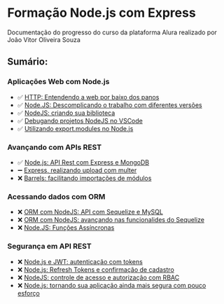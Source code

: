 # Formação Node.js com Express
Documentação do progresso do curso da plataforma Alura realizado por João Vitor Oliveira Souza
## Sumário:
### Aplicações Web com Node.js
- ✅ [HTTP: Entendendo a web por baixo dos panos](https://github.com/joaovitoroliv/http-entendendo-a-web-por-debaixo-dos-panos)
- ✅ [Node.JS: Descomplicando o trabalho com diferentes versões](https://github.com/joaovitoroliv/nodejs-com-express/blob/main/artigo_1/README.md)
- ✅ [NodeJS: criando sua biblioteca](https://github.com/joaovitoroliv/nodejs-com-express/tree/main/1-nodejs-criando-sua-biblioteca)
- ✅ [Debugando projetos NodeJS no VSCode](https://github.com/joaovitoroliv/nodejs-com-express/tree/main/3-debug-vscode)
- ✅ [Utilizando export.modules no Node.js](https://github.com/joaovitoroliv/nodejs-com-express/tree/main/4-export-modules)
### Avançando com APIs REST
- ✅ [Node.js: API Rest com Express e MongoDB](https://github.com/joaovitoroliv/nodejs-com-express/tree/main/5-api-rest-express-e-mongodb)
- ➖ [Express, realizando upload com multer](#)
- ❌ [Barrels: facilitando importações de módulos](#)
### Acessando dados com ORM
- ❌ [ORM com NodeJS: API com Sequelize e MySQL](#)
- ❌ [ORM com NodeJS: avançando nas funcionalides do Sequelize](#)
- ❌ [Node.JS: Funções Assíncronas](#)
### Segurança em API REST
- ❌ [Node.js e JWT: autenticação com tokens](#)
- ❌ [Node.js: Refresh Tokens e confirmação de cadastro](#)
- ❌ [NodeJS: controle de acesso e autorização com RBAC](#)
- ❌ [Node.js: tornando sua aplicação ainda mais segura com pouco esforço](#)
